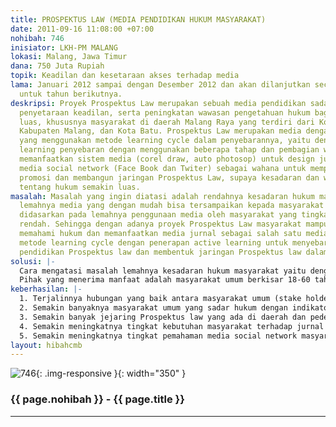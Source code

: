 ```yaml
---
title: PROSPEKTUS LAW (MEDIA PENDIDIKAN HUKUM MASYARAKAT)
date: 2011-09-16 11:08:00 +07:00
nohibah: 746
inisiator: LKH-PM MALANG
lokasi: Malang, Jawa Timur
dana: 750 Juta Rupiah
topik: Keadilan dan kesetaraan akses terhadap media
lama: Januari 2012 sampai dengan Desember 2012 dan akan dilanjutkan secara mandiri
  untuk tahun berikutnya.
deskripsi: Proyek Prospektus Law merupakan sebuah media pendidikan sadar hukum dan
  penyetaraan keadilan, serta peningkatan wawasan pengetahuan hukum bagi masyarakat
  luas, khususnya masyarakat di daerah Malang Raya yang terdiri dari Kota Malang,
  Kabupaten Malang, dan Kota Batu. Prospektus Law merupakan media dengan bentuk jurnal
  yang menggunakan metode learning cycle dalam penyebarannya, yaitu dengan active
  learning penyebaran dengan menggunakan beberapa tahap dan pembagian wilayah serta
  memanfaatkan sistem media (corel draw, auto photosop) untuk design jurnal. Pemanfaatan
  media social network (Face Book dan Twiter) sebagai wahana untuk mempermudah dalam
  promosi dan membangun jaringan Prospektus Law, supaya kesadaran dan wawasan masyarakat
  tentang hukum semakin luas.
masalah: Masalah yang ingin diatasi adalah rendahnya kesadaran hukum masyarakat akibat
  lemahnya media yang dengan mudah bisa tersampaikan kepada masyarakat umum hal ini
  didasarkan pada lemahnya penggunaan media oleh masyarakat yang tingkat pendidikannya
  rendah. Sehingga dengan adanya proyek Prospektus Law masyarakat mampu dengan mudah
  memahami hukum dan memanfaatkan media jurnal sebagai salah satu media dengan menggunakan
  metode learning cycle dengan penerapan active learning untuk menyebarluaskan media
  pendidikan Prospektus law dan membentuk jaringan Prospektus law dalam jumlah besar
solusi: |-
  Cara mengatasi masalah lemahnya kesadaran hukum masyarakat yaitu dengan memanfaatkan Lembaga Kajian Hukum dan Pemberdayaan Masyarakat sebagai salah satu lembaga yang mampu menciptakan media yang kreatif bagi masyarakat dengan memanfaatkan media yang mudah dan menggunakan metode yang mampu mengembangkan jaringan Prospektus law sebagai ujung tombak dalam pendidikan dan pembelajaran hukum bagi masyarakat luas yang masih lemah akan kesadaran hukum dan media. Salah satu media yang akan di pakai dalam Prospektus law adalah berupa jurnal hukum yang akan terbit secara kontinyu dan menggunakan metode learning cycle yang bergerak dari satu wilayah dan akan dikembangkan oleh jaringan Prospektus law secara active learning yang akan dibentuk oleh LKH-PM.
  Pihak yang menerima manfaat adalah masyarakat umum berkisar 18-60 tahun (Yang Cakap Bertindak Secara Hukum), lokasi masyarakat di Malang Raya (Kota Malang, Kabupaten Malang, Kota Batu khususnya masyarakat di pedesaan yang masih rendah kesadaran hukum), para penegak hukum (Kepolisian, Kejaksaan, Hakim, Advokad), lokasi para penegak hukum se-Malang Raya (Kota Malang, Kabupaten Malang, Kota Batu), serta civitas akademika se-Malang Raya (khususnya Dosen dan Mahasiswa Hukum di Perguruan Tinggi Malang).
keberhasilan: |-
  1. Terjalinnya hubungan yang baik antara masyarakat umum (stake holder) dengan Lembaga Kajian Hukum dan Pemberdayaan masyarakat (LKH-PM)
  2. Semakin banyaknya masyarakat umum yang sadar hukum dengan indikator keberhasilan banyaknya masyarakat yang memahami prosedur hukum dan sistem hukum yang ada di Indonesia
  3. Semakin banyak jejaring Prospektus law yang ada di daerah dan pedesaan malang raya sebagai mitra kerja dalam mengawal kesadaran hukum masyarakat
  4. Semakin meningkatnya tingkat kebutuhan masyarakat terhadap jurnal Prospektus law sebagai media kesadaran hukum
  5. Semakin meningkatnya tingkat pemahaman media social network masyarakat khususnya media facebook dan twitter LKH-PM
layout: hibahcmb
---
```


![746](/static/img/hibahcmb/746.png){: .img-responsive }{: width="350" }

### {{ page.nohibah }} - {{ page.title }}

---
